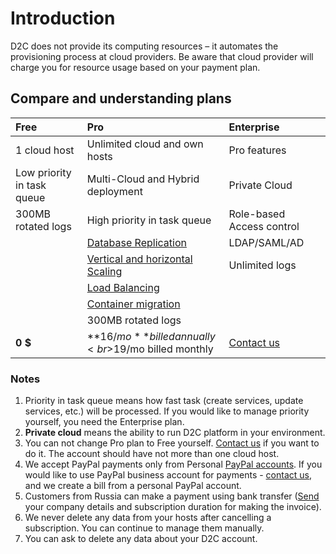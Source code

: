 # Introduction

D2C does not provide its computing resources – it automates the provisioning process at cloud providers. Be aware that cloud provider will charge you for resource usage based on your payment plan.

## Compare and understanding plans

| Free                          | Pro                                                     | Enterprise   |
| :------------- |              :------------- |                                           :------------- |
| 1 cloud host                  | Unlimited cloud and own hosts                           |  Pro features                        |
| Low priority in task queue    | Multi-Cloud and Hybrid deployment                       |  Private Cloud                       |
| 300MB rotated logs            | High priority in task queue                             |  Role-based Access control           |
|                               | [Database Replication](/platform/scaling/)              |  LDAP/SAML/AD  |
|                               | [Vertical and horizontal Scaling](/platform/scaling/)   |  Unlimited logs  |
|                               | [Load Balancing](/platform/balancing/)                  |   |
|                               | [Container migration](/platform/migration/)      |                                                                             |
|                               | 300MB rotated logs                          |              |
| **0 $**                       | **$16/mo** billed annually<br>$19/mo billed monthly  | [Contact us](mailto:support@d2c.io)  |

### Notes

1. Priority in task queue means how fast task (create services, update services, etc.) will be processed. If you would like to manage priority yourself, you need the Enterprise plan.
2. **Private cloud** means the ability to run D2C platform in your environment.
3. You can not change Pro plan to Free yourself. [Contact us](mailto:support@d2c.io) if you want to do it. The account should have not more than one cloud host.
4. We accept PayPal payments only from Personal [PayPal accounts](https://www.paypal.com/ca/webapps/mpp/account-selection). If you would like to use PayPal business account for payments - [contact us](mailto:support@d2c.io), and we create a bill from a personal PayPal account.
5. Customers from Russia can make a payment using bank transfer ([Send](mailto:support@d2c.io) your company details and subscription duration for making the invoice).
5. We never delete any data from your hosts after cancelling a subscription. You can continue to manage them manually.
6. You can ask to delete any data about your D2C account.
